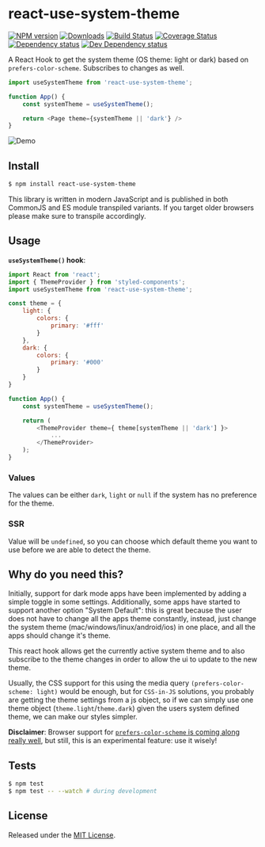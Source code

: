 # react-use-system-theme

[![NPM version][npm-image]][npm-url] [![Downloads][downloads-image]][npm-url] [![Build Status][travis-image]][travis-url] [![Coverage Status][codecov-image]][codecov-url] [![Dependency status][david-dm-image]][david-dm-url] [![Dev Dependency status][david-dm-dev-image]][david-dm-dev-url]

[npm-url]:https://npmjs.org/package/react-use-system-theme
[downloads-image]:https://img.shields.io/npm/dm/react-use-system-theme.svg
[npm-image]:https://img.shields.io/npm/v/react-use-system-theme.svg
[travis-url]:https://travis-ci.org/zebateira/react-use-system-theme
[travis-image]:https://img.shields.io/travis/zebateira/react-use-system-theme/master.svg
[codecov-url]:https://codecov.io/gh/zebateira/react-use-system-theme
[codecov-image]:https://img.shields.io/codecov/c/github/zebateira/react-use-system-theme/master.svg
[david-dm-url]:https://david-dm.org/zebateira/react-use-system-theme
[david-dm-image]:https://img.shields.io/david/zebateira/react-use-system-theme.svg
[david-dm-dev-url]:https://david-dm.org/zebateira/react-use-system-theme?type=dev
[david-dm-dev-image]:https://img.shields.io/david/dev/zebateira/react-use-system-theme.svg

A React Hook to get the system theme (OS theme: light or dark) based on `prefers-color-scheme`. Subscribes to changes as well.

```js
import useSystemTheme from 'react-use-system-theme';

function App() {
    const systemTheme = useSystemTheme();

    return <Page theme={systemTheme || 'dark'} />
}
```


![Demo](https://i.imgur.com/XHbuLIb.gif)


## Install

```sh
$ npm install react-use-system-theme
```

This library is written in modern JavaScript and is published in both CommonJS and ES module transpiled variants. If you target older browsers please make sure to transpile accordingly.

## Usage

**`useSystemTheme()` hook**:

```js
import React from 'react';
import { ThemeProvider } from 'styled-components';
import useSystemTheme from 'react-use-system-theme';

const theme = {
    light: {
        colors: {
            primary: '#fff'
        }
    },
    dark: {
        colors: {
            primary: '#000'
        }
    }
}

function App() {
    const systemTheme = useSystemTheme();

    return (
        <ThemeProvider theme={ theme[systemTheme || 'dark'] }>
            ...
        </ThemeProvider>
    );
}
```

### Values

The values can be either `dark`, `light` or `null` if the system has no preference for the theme.

### SSR

Value will be `undefined`, so you can choose which default theme you want to use before we are able to detect the theme.

## Why do you need this?

Initially, support for dark mode apps have been implemented by adding a simple toggle in some settings.
Additionally, some apps have started to support another option "System Default": this is great because the user does not have to change all the apps theme constantly, instead, just change the system theme (mac/windows/linux/android/ios) in one place, and all the apps should change it's theme.

This react hook allows get the currently active system theme and to also subscribe to the theme changes in order to allow the ui to update to the new theme.

Usually, the CSS support for this using the media query `(prefers-color-scheme: light)` would be enough, but for `CSS-in-JS` solutions, you probably are getting the theme settings from a js object, so if we can simply use one theme object (`theme.light`/`theme.dark`) given the users system defined theme, we can make our styles simpler.

**Disclaimer**: Browser support for [`prefers-color-scheme` is coming along really well](https://caniuse.com/#feat=prefers-color-scheme), but still, this is an experimental feature: use it wisely!


## Tests

```sh
$ npm test
$ npm test -- --watch # during development
```


## License

Released under the [MIT License](https://www.opensource.org/licenses/mit-license.php).

